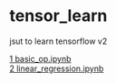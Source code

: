 # tensor_learn
jsut to learn tensorflow v2

[1 basic_op.ipynb](https://github.com/LinxieMuxing/tensor_learn/blob/main/basic_op.ipynb)  
[2 linear_regression.ipynb](https://github.com/LinxieMuxing/tensor_learn/blob/main/linear_regression.ipynb)  

